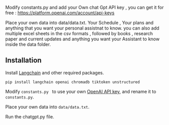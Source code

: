 Modify constants.py and add your Own chat Gpt API key , you can get it for free : https://platform.openai.com/account/api-keys   

Place your own data into data/data.txt. 
Your Schedule , Your plans and anything that you want your personal assistnat to know.
you can also add multiple excel sheets in the csv formats  , followed by books , research paper and current updates and anything you want your Assistant to know inside the data folder.

## Installation

Install [Langchain](https://github.com/hwchase17/langchain) and other required packages.
```
pip install langchain openai chromadb tiktoken unstructured
```
Modify `constants.py ` to use your own [OpenAI API key](https://platform.openai.com/account/api-keys), and rename it to `constants.py`.

Place your own data into `data/data.txt`.

Run the chatgpt.py file.
